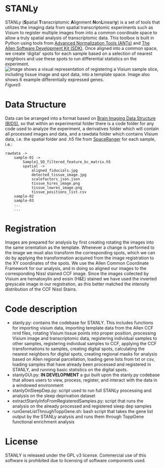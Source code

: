 # STANLy
STANLy (**S**patial **T**ranscriptomic **A**lignment **N**on**L**inearl**y**) is a set of tools that utilizes the imaging data from spatial transcriptomic experiments such as Visium to register multiple images from into a common coordinate space to allow a truly spatial analysis of transcriptomic data. This toolbox is built in Python using tools from [Advanced Normalization Tools (ANTs)](http://stnava.github.io/ANTs/) and [The Allen Software Development Kit (SDK)](https://allensdk.readthedocs.io/en/latest/). Once aligned into a common space, we create 'digital' spots for each sample based on a selection of nearest neighbors and use these spots to run differential statistics on the experiment.
![Image shows a visual representation of registering a Visium sample slice, including tissue image and spot data, into a template space. Image also shows 6 example differentially expressed genes.](/source/figure5portraitWhiteBG230106.png)*Figure5*


# Data Structure
Data can be arranged into a format based on [Brain Imaging Data Structure (BIDS)](bids.neuroimaging.io/), so that within an experimental folder there is a code folder for any code used to analyze the experiment, a derivatives folder which will contain all processed images and data, and a rawdata folder which contains VIsium data, i.e. the spatial folder and .h5 file from [SpaceRanger](https://support.10xgenomics.com/spatial-gene-expression/software/pipelines/latest/what-is-space-ranger) for each sample, i.e.:

    rawdata ->
        sample-01 ->
            Sample1_SD_filtered_feature_bc_matrix.h5
            spatial ->
                aligned_fiducials.jpg
                detected_tissue_image.jpg
                scalefactors_json.json
                tissue_hires_image.png
                tissue_lowres_image.png
                tissue_positions_list.csv
        sample-02
        sample-03
        ...
        ...

# Registration
Images are prepared for analysis by first creating rotating the images into the same orientation as the template. Whenever a change is performed to the image we must also transform the corresponding spots, which we can do by applying the transformation acquired from the image registration to the XY coordinates of the spots. We use the Allen Common Coordinate Framework for our analysis, and in doing so aligned our images to the corresponding Nissl stained CCF image. Since the images collected by Visium are hematoxylin and eosin (H&E) stained we have used the inverted greyscale image in our registration, as this better matched the intensity distribution of the CCF Nissl Stains.

# Code description
- stanly.py: contains the codebase for STANLY. This includes functions for importing visium data, importing template data from the Allen CCF nrrd files, rotating Visium tissue points into proper position, processing Visium image and transcriptomic data, registering individual samples to other samples, registering individual samples to CCF, applying the CCF transformations to samples, creating digital spots, calculating the nearest neighbors for digital spots, creating regional masks for analysis based on Allen regional parcellation, loading gene lists from txt or csv, loading samples that have already been processed and registered in STANLY, and running basic statistics on the digital spots.
- stanlyGUI.py: **IN DEVELOPMENT** a gui built upon the stanly.py codebase that allows users to view, process, register, and interact with the data in a windowed environment
- stanlyOnSleepDep.py: script used to run full STANLy processing and analysis on the sleep deprivation dataset
- extractStanlyInfoFromRegisteredSamples.py: script that runs the analysis on the already processed and registered sleep dep samples
- runGeneListThroughToppGene.sh: bash script that takes the gene list output by the STANLy analysis and runs them through ToppGene functional enrichment analysis

# License
STANLY is released under the GPL v3 license. Commercial use of this software is prohibited due to licensing of software components used.
